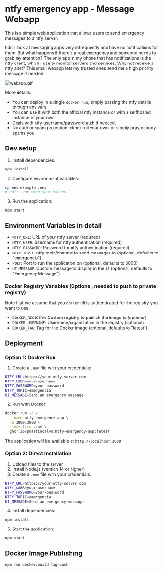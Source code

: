 # ntfy emergency app - Message Webapp

This is a simple web application that allows users to send emergency messages to a ntfy server.

tldr: I look at messaging apps very infrequently and have no notifications for them. But what happens if there's a real emergency and someone needs to grab my attention? The only app in my phone that has notifications is the ntfy client, which I use to monitor servers and services. Why not receive a ntfy alert? This small webapp lets my trusted ones send me a high priority message if needed.

[![webapp.gif](https://i.postimg.cc/85P4ZfK4/webapp.gif)](https://postimg.cc/KKwtzjy3)

More details:
- You can deploy in a single `docker run`, simply passing the ntfy details through env vars.
- You can use it with both the official ntfy instance or with a selfhosted instance of your own.
- Deals with ntfy username/password auth if needed.
- No auth or spam protection: either roll your own, or simply pray nobody spams you.


## Dev setup

1. Install dependencies:

```bash
npm install
```

2. Configure environment variables:
```bash
cp env.example .env
# Edit .env with your values
```

3. Run the application:
```bash
npm start
```

## Environment Variables in detail

- `NTFY_URL`: URL of your ntfy server (required)
- `NTFY_USER`: Username for ntfy authentication (required)
- `NTFY_PASSWORD`: Password for ntfy authentication (required)
- `NTFY_TOPIC`: ntfy topic/channel to send messages to (optional, defaults to "emergencia")
- `PORT`: Port to run the application on (optional, defaults to 3000)
- `UI_MESSAGE`: Custom message to display in the UI (optional, defaults to "Emergency Message")

### Docker Registry Variables (Optional, needed to push to private registry)

Note that we assume that you `docker` cli is authenticated for the registry you want to use.

- `DOCKER_REGISTRY`: Custom registry to publish the image to (optional)
- `DOCKER_USERNAME`: Username/organization in the registry (optional)
- `DOCKER_TAG`: Tag for the Docker image (optional, defaults to "latest")

## Deployment

### Option 1: Docker Run

1. Create a `.env` file with your credentials:
```bash
NTFY_URL=https://your-ntfy-server.com
NTFY_USER=your-username
NTFY_PASSWORD=your-password
NTFY_TOPIC=emergencia
UI_MESSAGE=Send an emergency message
```

2. Run with Docker:
```bash
docker run -d \
  --name ntfy-emergency-app \
  -p 3000:3000 \
  --env-file .env \
  ghcr.io/pmartincalvo/ntfy-emergency-app:latest
```

The application will be available at `http://localhost:3000`

### Option 2: Direct Installation

1. Upload files to the server
2. Install Node.js (version 14 or higher)
3. Create a `.env` file with your credentials:
```bash
NTFY_URL=https://your-ntfy-server.com
NTFY_USER=your-username
NTFY_PASSWORD=your-password
NTFY_TOPIC=emergencia
UI_MESSAGE=Send an emergency message
```
4. Install dependencies:
```bash
npm install
```
5. Start the application:
```bash
npm start
```

## Docker Image Publishing

```bash
npm run docker:build-tag-push
```